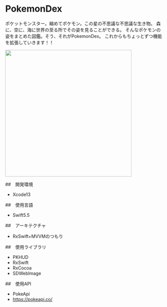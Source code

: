 #  PokemonDex

ポケットモンスター。縮めてポケモン。この星の不思議な不思議な生き物。
森に、空に、海に世界の至る所でその姿を見ることができる。
そんなポケモンの姿をまとめた図鑑。そう、それがPokemonDex。
これからもちょっとずつ機能を拡張していきます！！

<img src="https://user-images.githubusercontent.com/61740562/135105323-7fe9b50d-83a0-40db-ae03-c71309b3cdd2.gif" width="400">

##　開発環境
- Xcode13

##　使用言語
- Swift5.5

##　アーキテクチャ
- RxSwift+MVVMのつもり

##　使用ライブラリ
- PKHUD
- RxSwift
- RxCocoa
- SDWebImage

##　使用API
- PokeApi
 - https://pokeapi.co/
